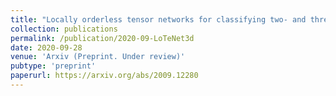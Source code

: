 ```yaml
---
title: "Locally orderless tensor networks for classifying two- and three-dimensional medical images"
collection: publications
permalink: /publication/2020-09-LoTeNet3d
date: 2020-09-28
venue: 'Arxiv (Preprint. Under review)'
pubtype: 'preprint'
paperurl: https://arxiv.org/abs/2009.12280
---
```


